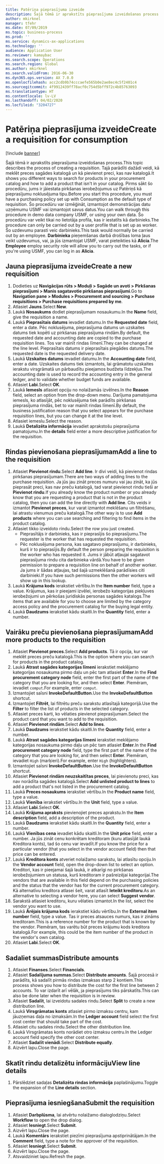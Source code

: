 ```yaml
---
title: Patēriņa pieprasījuma izveide
description: Šajā tēmā ir aprakstīts pieprasījuma izveidošanas process.
author: mkirknel
manager: tfehr
ms.date: 07/09/2019
ms.topic: business-process
ms.prod: ''
ms.service: dynamics-ax-applications
ms.technology: ''
audience: Application User
ms.reviewer: kamaybac
ms.search.scope: Operations
ms.search.region: Global
ms.author: mkirknel
ms.search.validFrom: 2016-06-30
ms.dyn365.ops.version: AX 7.0.0
ms.openlocfilehash: acc2cdb9b74cccaefe565b0e2ae8ec4c5f2401c4
ms.sourcegitcommit: 4f9912439ff78acf0c754d5bff972c4b85763093
ms.translationtype: HT
ms.contentlocale: lv-LV
ms.lasthandoff: 04/02/2020
ms.locfileid: "3204727"
---
```

# <a name="create-a-requisition-for-consumption"></a><span data-ttu-id="a1ddb-103">Patēriņa pieprasījuma izveide</span><span class="sxs-lookup"><span data-stu-id="a1ddb-103">Create a requisition for consumption</span></span>

[!include [banner](../../includes/banner.md)]

<span data-ttu-id="a1ddb-104">Šajā tēmā ir aprakstīts pieprasījuma izveidošanas process.</span><span class="sxs-lookup"><span data-stu-id="a1ddb-104">This topic describes the process of creating a requisition.</span></span> <span data-ttu-id="a1ddb-105">Tajā parādīti dažādi veidi, kā meklēt preces sagādes katalogā un kā pievienot preci, kas nav katalogā.</span><span class="sxs-lookup"><span data-stu-id="a1ddb-105">It shows you different ways to search for products in your procurement catalog and how to add a product that isn't in your catalog.</span></span> <span data-ttu-id="a1ddb-106">Pirms sākt šo procedūru, jums ir jāiestata pirkšanas ierobežojumus uz Patēriņš kā pieprasījumu noklusējuma tipu.</span><span class="sxs-lookup"><span data-stu-id="a1ddb-106">Before you start this procedure, you must have a purchasing policy set up with Consumption as the default type of requisition.</span></span> <span data-ttu-id="a1ddb-107">Šo procedūru var izmēģināt, izmantojot demonstrācijas datu uzņēmumu USMF vai izmantojot savus datus.</span><span class="sxs-lookup"><span data-stu-id="a1ddb-107">You can walk through this procedure in demo data company USMF, or using your own data.</span></span> <span data-ttu-id="a1ddb-108">Šo procedūru var veikt tikai no lietotāja profila, kas ir iestatīts kā darbinieks.</span><span class="sxs-lookup"><span data-stu-id="a1ddb-108">The procedure can only be carried out by a user profile that is set up as worker.</span></span> <span data-ttu-id="a1ddb-109">Šo uzdevumu parasti veic darbinieks.</span><span class="sxs-lookup"><span data-stu-id="a1ddb-109">This task would normally be carried out by an employee.</span></span> <span data-ttu-id="a1ddb-110">**Darbinieka** pieņemšanas darbā drošības loma ļaus veikt uzdevumus, vai, ja jūs izmantojat USMF, varat pieteikties kā **Alicia**.</span><span class="sxs-lookup"><span data-stu-id="a1ddb-110">The **Employee** employ security role will allow you to carry out the tasks, or if you're using USMF, you can log in as **Alicia**.</span></span>


## <a name="create-a-new-requisition"></a><span data-ttu-id="a1ddb-111">Jauna pieprasījuma izveide</span><span class="sxs-lookup"><span data-stu-id="a1ddb-111">Create a new requisition</span></span>
1. <span data-ttu-id="a1ddb-112">Dodieties uz **Navigācijas rūts > Moduļi > Sagāde un avoti > Pirkšanas pieprasījumi > Manis sagatavotie pirkšanas pieprasījumi**.</span><span class="sxs-lookup"><span data-stu-id="a1ddb-112">Go to **Navigation pane > Modules > Procurement and sourcing > Purchase requisitions > Purchase requisitions prepared by me**.</span></span>
2. <span data-ttu-id="a1ddb-113">Atlasiet **Jauns**.</span><span class="sxs-lookup"><span data-stu-id="a1ddb-113">Select **New**.</span></span>
3. <span data-ttu-id="a1ddb-114">Laukā **Nosaukums** dodiet pieprasījumam nosaukumu.</span><span class="sxs-lookup"><span data-stu-id="a1ddb-114">In the **Name** field, give the requisition a name.</span></span>
4. <span data-ttu-id="a1ddb-115">Laukā **Pieprasītais datums** ievadiet datumu.</span><span class="sxs-lookup"><span data-stu-id="a1ddb-115">In the **Requested date** field, enter a date.</span></span> <span data-ttu-id="a1ddb-116">Pēc noklusējuma, pieprasījuma datums un uzskaites datums tiek kopēti uz pirkšanas pieprasījuma rindām.</span><span class="sxs-lookup"><span data-stu-id="a1ddb-116">By default, the requested date and accounting date are copied to the purchase requisition lines.</span></span> <span data-ttu-id="a1ddb-117">Tos var mainīt rindas līmenī.</span><span class="sxs-lookup"><span data-stu-id="a1ddb-117">They can be changed at the line level.</span></span> <span data-ttu-id="a1ddb-118">Pieprasītais datums ir pieprasītais piegādes datums.</span><span class="sxs-lookup"><span data-stu-id="a1ddb-118">The requested date is the requested delivery date.</span></span>  
5. <span data-ttu-id="a1ddb-119">Laukā **Uzskaites datums** ievadiet datumu.</span><span class="sxs-lookup"><span data-stu-id="a1ddb-119">In the **Accounting date** field, enter a date.</span></span> <span data-ttu-id="a1ddb-120">Uzskaites datums tiek izmantots, lai grāmatotu uzskaites ierakstu virsgrāmatā un pārbaudītu pieejamos budžeta līdzekļus.</span><span class="sxs-lookup"><span data-stu-id="a1ddb-120">The accounting date is used to record the accounting entry in the general ledger, and to validate whether budget funds are available.</span></span>  
6. <span data-ttu-id="a1ddb-121">Atlasiet **Labi**.</span><span class="sxs-lookup"><span data-stu-id="a1ddb-121">Select **OK**.</span></span>
7. <span data-ttu-id="a1ddb-122">Laukā **Iemesls** atlasiet opciju no nolaižamās izvēlnes.</span><span class="sxs-lookup"><span data-stu-id="a1ddb-122">In the **Reason** field, select an option from the drop-down menu.</span></span> <span data-ttu-id="a1ddb-123">Darījuma pamatojuma iemesls, ko atlasījāt, pēc noklusējuma tiek parādīts pirkšanas pieprasījuma rindās, bet to var mainīt rindas līmenī.</span><span class="sxs-lookup"><span data-stu-id="a1ddb-123">By default, the business justification reason that you select appears for the purchase requisition lines, but you can change it at the line level.</span></span>  
8. <span data-ttu-id="a1ddb-124">Atlasiet iemeslu.</span><span class="sxs-lookup"><span data-stu-id="a1ddb-124">Select the reason.</span></span>
9. <span data-ttu-id="a1ddb-125">Laukā **Detalizēta informācija** ievadiet aprakstošu pieprasījuma pamatojumu.</span><span class="sxs-lookup"><span data-stu-id="a1ddb-125">In the **details** field enter a more descriptive justification for the requisition.</span></span>

## <a name="add-a-line-to-the-requisition"></a><span data-ttu-id="a1ddb-126">Rindas pievienošana pieprasījumam</span><span class="sxs-lookup"><span data-stu-id="a1ddb-126">Add a line to the requisition</span></span>
1. <span data-ttu-id="a1ddb-127">Atlasiet **Pievienot rindu**.</span><span class="sxs-lookup"><span data-stu-id="a1ddb-127">Select **Add line**.</span></span> <span data-ttu-id="a1ddb-128">Ir divi veidi, kā pievienot rindas pirkšanas pieprasījumam.</span><span class="sxs-lookup"><span data-stu-id="a1ddb-128">There are two ways of adding lines to the purchase requisition.</span></span> <span data-ttu-id="a1ddb-129">Ja jūs jau zināt preces numuru vai jau zināt, ka jūs pieprasāt preci, kas nav preču katalogā, tad varat pievienot rindu tieši ar **Pievienot rindu**.</span><span class="sxs-lookup"><span data-stu-id="a1ddb-129">If you already know the product number or you already know that you are requesting a product that is not in the product catalog, then you can add the line directly with **Add line**.</span></span> <span data-ttu-id="a1ddb-130">Cits veids ir izmantot **Pievienot preces**, kur varat izmantot meklēšanu un filtrēšanu, lai atrastu vienumus preču katalogā.</span><span class="sxs-lookup"><span data-stu-id="a1ddb-130">The other way is to use **Add products** where you can use searching and filtering to find items in the product catalog.</span></span>    
2. <span data-ttu-id="a1ddb-131">Atlasiet tikko izveidoto rindu.</span><span class="sxs-lookup"><span data-stu-id="a1ddb-131">Select the row you just created.</span></span>
    - <span data-ttu-id="a1ddb-132">Pieprasītājs ir darbinieks, kas ir pieprasījis šo pieprasījumu.</span><span class="sxs-lookup"><span data-stu-id="a1ddb-132">The requester is the worker that has requested the requisition.</span></span>   
    - <span data-ttu-id="a1ddb-133">Pēc noklusējuma persona, kas sagatavo pieprasījumu, ir darbinieks, kurš ir to pieprasījis.</span><span class="sxs-lookup"><span data-stu-id="a1ddb-133">By default the person preparing the requisition is the worker who has requested it.</span></span> <span data-ttu-id="a1ddb-134">Jums ir jābūt atļaujai sagatavot pieprasījuma rindu cita darbinieka vārdā.</span><span class="sxs-lookup"><span data-stu-id="a1ddb-134">You have to be given permission to prepare a requisition line on behalf of another worker.</span></span> <span data-ttu-id="a1ddb-135">Ja jums ir šādas atļaujas, tad šajā uzmeklēšanā parādīsies citi darbinieki.</span><span class="sxs-lookup"><span data-stu-id="a1ddb-135">If you have such permissions then the other workers will show up in this lookup.</span></span>  
3. <span data-ttu-id="a1ddb-136">Laukā **Krājuma kods** ierakstiet vērtību.</span><span class="sxs-lookup"><span data-stu-id="a1ddb-136">In the **Item number** field, type a value.</span></span> <span data-ttu-id="a1ddb-137">Krājumus, kas ir pieejami izvēlei, ierobežo kategorijas piekļuves ierobežojumi un pērkošas juridiskās personas sagādes katalogs.</span><span class="sxs-lookup"><span data-stu-id="a1ddb-137">The items that are available for you to choose are limited by the category access policy and the procurement catalog for the buying legal entity.</span></span>   
4. <span data-ttu-id="a1ddb-138">Laukā **Daudzums** ierakstiet kādu skaitli.</span><span class="sxs-lookup"><span data-stu-id="a1ddb-138">In the **Quantity** field, enter a number.</span></span>

## <a name="add-more-products-to-the-requisition"></a><span data-ttu-id="a1ddb-139">Vairāku preču pievienošana pieprasījumam</span><span class="sxs-lookup"><span data-stu-id="a1ddb-139">Add more products to the requisition</span></span>
1. <span data-ttu-id="a1ddb-140">Atlasiet **Pievienot preces**.</span><span class="sxs-lookup"><span data-stu-id="a1ddb-140">Select **Add products**.</span></span> <span data-ttu-id="a1ddb-141">Tā ir opcija, kur var meklēt preces preču katalogā.</span><span class="sxs-lookup"><span data-stu-id="a1ddb-141">This is the option where you can search for products in the product catalog.</span></span>    
2. <span data-ttu-id="a1ddb-142">Laukā **Atrast sagādes kategorijas līmeni**  ierakstiet meklējamo kategorijas nosaukuma pirmo daļu un pēc tam atlasiet **Enter**.</span><span class="sxs-lookup"><span data-stu-id="a1ddb-142">In the **Find procurement category node** field, enter the first part of the name of the category that you are looking for, and then select **Enter**.</span></span> <span data-ttu-id="a1ddb-143">Piemēram, ievadiet `comput`.</span><span class="sxs-lookup"><span data-stu-id="a1ddb-143">For example, enter `comput`.</span></span>  
3. <span data-ttu-id="a1ddb-144">Izmantojiet saīsni **InvokeDefaultButton**.</span><span class="sxs-lookup"><span data-stu-id="a1ddb-144">Use the **InvokeDefaultButton** shortcut.</span></span>
4. <span data-ttu-id="a1ddb-145">Izmantojiet **Filtrēt**, lai filtrētu preču sarakstu atlasītajā kategorijā.</span><span class="sxs-lookup"><span data-stu-id="a1ddb-145">Use the **Filter** to filter the list of products in the selected category.</span></span>
5. <span data-ttu-id="a1ddb-146">Atlasiet preces karti, ko vēlaties pievienot pieprasījumam.</span><span class="sxs-lookup"><span data-stu-id="a1ddb-146">Select the product card that you want to add to the requisition.</span></span>
6. <span data-ttu-id="a1ddb-147">Atlasiet **Pievienot rindām**.</span><span class="sxs-lookup"><span data-stu-id="a1ddb-147">Select **Add to lines**.</span></span>
7. <span data-ttu-id="a1ddb-148">Laukā **Daudzums** ierakstiet kādu skaitli.</span><span class="sxs-lookup"><span data-stu-id="a1ddb-148">In the **Quantity** field, enter a number.</span></span>
8. <span data-ttu-id="a1ddb-149">Laukā **Atrast sagādes kategorijas līmeni** ierakstiet meklējamo kategorijas nosaukuma pirmo daļu un pēc tam atlasiet **Enter**.</span><span class="sxs-lookup"><span data-stu-id="a1ddb-149">In the **Find procurement category node** field, type the first part of the name of the category that you are looking for, and then select **Enter**.</span></span> <span data-ttu-id="a1ddb-150">Piemēram, ievadiet `High` (marķieri).</span><span class="sxs-lookup"><span data-stu-id="a1ddb-150">For example, enter `High` (highlighters).</span></span>  
9. <span data-ttu-id="a1ddb-151">Izmantojiet saīsni **InvokeDefaultButton**.</span><span class="sxs-lookup"><span data-stu-id="a1ddb-151">Use the **InvokeDefaultButton** shortcut.</span></span>
10. <span data-ttu-id="a1ddb-152">Atlasiet **Pievienot rindām neuzskaitītas preces**, lai pievienotu preci, kas nav norādīta sagādes katalogā.</span><span class="sxs-lookup"><span data-stu-id="a1ddb-152">Select **Add unlisted product to lines** to add a product that's not listed in the procurement catalog.</span></span>
11. <span data-ttu-id="a1ddb-153">Laukā **Preces nosaukums** ierakstiet vērtību.</span><span class="sxs-lookup"><span data-stu-id="a1ddb-153">In the **Product name** field, type a value.</span></span>
12. <span data-ttu-id="a1ddb-154">Laukā **Vienība** ierakstiet vērtību.</span><span class="sxs-lookup"><span data-stu-id="a1ddb-154">In the **Unit** field, type a value.</span></span>
13. <span data-ttu-id="a1ddb-155">Atlasiet **Labi**.</span><span class="sxs-lookup"><span data-stu-id="a1ddb-155">Select **OK**.</span></span>
14. <span data-ttu-id="a1ddb-156">Laukā **Krājuma apraksts** pievienojiet preces aprakstu.</span><span class="sxs-lookup"><span data-stu-id="a1ddb-156">In the **Item description** field, add a description of the product.</span></span>
15. <span data-ttu-id="a1ddb-157">Laukā **Daudzums** ierakstiet kādu skaitli.</span><span class="sxs-lookup"><span data-stu-id="a1ddb-157">In the **Quantity** field, enter a number.</span></span>
16. <span data-ttu-id="a1ddb-158">Laukā **Vienības cena** ievadiet kādu skaitli.</span><span class="sxs-lookup"><span data-stu-id="a1ddb-158">In the **Unit price** field, enter a number.</span></span> <span data-ttu-id="a1ddb-159">Ja jūs zināt cenu konkrētam kreditoram (kuru atlasījāt laukā Kreditora konts), tad šo cenu var ievadīt.</span><span class="sxs-lookup"><span data-stu-id="a1ddb-159">If you know the price for a particular vendor (that you select in the vendor account field) then that price can be entered.</span></span>   
17. <span data-ttu-id="a1ddb-160">Laukā **Kreditora konts** atveriet nolaižamo sarakstu, lai atlasītu opciju.</span><span class="sxs-lookup"><span data-stu-id="a1ddb-160">In the **Vendor account** field, open the drop-down list to select an option.</span></span> <span data-ttu-id="a1ddb-161">Kreditori, kas ir pieejamai šajā laukā, ir atkarīgi no pirkšanas ierobežojumiem un statusa, kurš kreditoram ir pašreizējai kategorijai.</span><span class="sxs-lookup"><span data-stu-id="a1ddb-161">The vendors that are available in this field depend on the purchasing policies and the status that the vendor has for the current procurement category.</span></span> <span data-ttu-id="a1ddb-162">Kā alternatīvu kreditora atlasei šeit, varat atlasīt **Ieteikt kreditoru**.</span><span class="sxs-lookup"><span data-stu-id="a1ddb-162">As an alternative to selecting a vendor here, you can select **Suggest vendor**.</span></span>    
18. <span data-ttu-id="a1ddb-163">Sarakstā atlasiet kreditoru, kuru vēlaties izmantot.</span><span class="sxs-lookup"><span data-stu-id="a1ddb-163">In the list, select the vendor you want to use.</span></span>
19. <span data-ttu-id="a1ddb-164">Laukā **Ārējais krājuma kods** ierakstiet kādu vērtību.</span><span class="sxs-lookup"><span data-stu-id="a1ddb-164">In the **External item number** field, type a value.</span></span> <span data-ttu-id="a1ddb-165">Tas ir preces atsauces numurs, kas ir zināms kreditoram.</span><span class="sxs-lookup"><span data-stu-id="a1ddb-165">This is a reference number for the product that is known by the vendor.</span></span> <span data-ttu-id="a1ddb-166">Piemēram, tas varētu būt preces krājumu kods kreditora katalogā.</span><span class="sxs-lookup"><span data-stu-id="a1ddb-166">For example, this could be the item number of the product in the vendor's own catalog.</span></span>  
20. <span data-ttu-id="a1ddb-167">Atlasiet **Labi**.</span><span class="sxs-lookup"><span data-stu-id="a1ddb-167">Select **OK**.</span></span>

## <a name="distribute-amounts"></a><span data-ttu-id="a1ddb-168">Sadaliet summas</span><span class="sxs-lookup"><span data-stu-id="a1ddb-168">Distribute amounts</span></span>
1. <span data-ttu-id="a1ddb-169">Atlasiet **Finanses**.</span><span class="sxs-lookup"><span data-stu-id="a1ddb-169">Select **Financials**.</span></span>
2. <span data-ttu-id="a1ddb-170">Atlasiet **Sadalījuma summas**.</span><span class="sxs-lookup"><span data-stu-id="a1ddb-170">Select **Distribute amounts**.</span></span> <span data-ttu-id="a1ddb-171">Šajā procesā ir parādīts, kā sadalīt pirmās rindas izmaksas starp 2 kontiem.</span><span class="sxs-lookup"><span data-stu-id="a1ddb-171">This process shows you how to distribute the cost for the first line between 2 accounts.</span></span> <span data-ttu-id="a1ddb-172">To var izdarīt arī vēlāk, ja pieprasījums tiks pārskatīts.</span><span class="sxs-lookup"><span data-stu-id="a1ddb-172">This can also be done later when the requisition is in review.</span></span>  
3. <span data-ttu-id="a1ddb-173">Atlasiet **Sadalīt**, lai izveidotu sadales rindu.</span><span class="sxs-lookup"><span data-stu-id="a1ddb-173">Select **Split** to create a new distribution line.</span></span>
4. <span data-ttu-id="a1ddb-174">Laukā **Virsgrāmatas konts** atlasiet pirmo izmaksu centru, kam jāuzņemas daļa no izmaksām.</span><span class="sxs-lookup"><span data-stu-id="a1ddb-174">In the **Ledger account** field select the first cost center that should take part of the cost.</span></span>
5. <span data-ttu-id="a1ddb-175">Atlasiet citu sadales rindu.</span><span class="sxs-lookup"><span data-stu-id="a1ddb-175">Select the other distribution line.</span></span>
6. <span data-ttu-id="a1ddb-176">Laukā Virsgrāmatas konts norādiet otro izmaksu centru.</span><span class="sxs-lookup"><span data-stu-id="a1ddb-176">In the Ledger account field specify the other cost center.</span></span>
7. <span data-ttu-id="a1ddb-177">Atlasiet **Sadalīt vienādi**.</span><span class="sxs-lookup"><span data-stu-id="a1ddb-177">Select **Distribute equally**.</span></span>
8. <span data-ttu-id="a1ddb-178">Aizvērt lapu.</span><span class="sxs-lookup"><span data-stu-id="a1ddb-178">Close the page.</span></span>

## <a name="view-line-details"></a><span data-ttu-id="a1ddb-179">Skatīt rindu detalizētu informāciju</span><span class="sxs-lookup"><span data-stu-id="a1ddb-179">View line details</span></span>
1. <span data-ttu-id="a1ddb-180">Pārslēdziet sadaļas **Detalizēta rindas informācija** paplašinājumu.</span><span class="sxs-lookup"><span data-stu-id="a1ddb-180">Toggle the expansion of the **Line details** section.</span></span>

## <a name="submit-the-requisition"></a><span data-ttu-id="a1ddb-181">Pieprasījuma iesniegšana</span><span class="sxs-lookup"><span data-stu-id="a1ddb-181">Submit the requisition</span></span>
1. <span data-ttu-id="a1ddb-182">Atlasiet **Darbplūsma**, lai atvērtu nolaižamo dialoglodziņu.</span><span class="sxs-lookup"><span data-stu-id="a1ddb-182">Select **Workflow** to open the drop dialog.</span></span>
2. <span data-ttu-id="a1ddb-183">Atlasiet **Iesniegt**.</span><span class="sxs-lookup"><span data-stu-id="a1ddb-183">Select **Submit**.</span></span>
3. <span data-ttu-id="a1ddb-184">Aizvērt lapu.</span><span class="sxs-lookup"><span data-stu-id="a1ddb-184">Close the page.</span></span>
4. <span data-ttu-id="a1ddb-185">Laukā **Komentārs** ierakstiet piezīmi pieprasījuma apstiprinātājam.</span><span class="sxs-lookup"><span data-stu-id="a1ddb-185">In the **Comment** field, type a note for the approver of the requisition.</span></span>
5. <span data-ttu-id="a1ddb-186">Atlasiet **Iesniegt**.</span><span class="sxs-lookup"><span data-stu-id="a1ddb-186">Select **Submit**.</span></span>
6. <span data-ttu-id="a1ddb-187">Aizvērt lapu.</span><span class="sxs-lookup"><span data-stu-id="a1ddb-187">Close the page.</span></span>
7. <span data-ttu-id="a1ddb-188">Atsvaidziniet lapu.</span><span class="sxs-lookup"><span data-stu-id="a1ddb-188">Refresh the page.</span></span>

